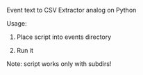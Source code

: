 Event text to CSV Extractor analog on Python

Usage:

1. Place script into events directory

2. Run it


Note: script works only with subdirs!